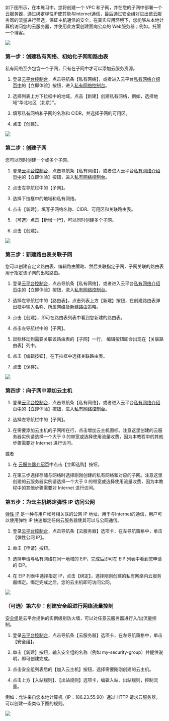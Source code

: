 如下图所示，在本练习中，您将创建一个 VPC 和子网，并在您的子网中部署一个云服务器，通过绑定弹性IP使其能与Internet通信，最后通过安全组对进出该云服务器的流量进行筛选，保证主机通信的安全。在真实应用环境下，您能够从本地计算机访问您的云服务器，并使用此方案创建面向公众的 Web服务器；例如，托管一个博客。

![](http://imgcache.tce.cloud.yonghui.cn/image/mccdn.qcloud.com/static/img/7a428200fc9782b02d05d220ae6328bb/image.png)



### 第一步：创建私有网络、初始化子网和路由表
私有网络至少包含一个子网，只有在子网中才可以添加云服务资源。

1) 登录[云平台控制台](http://console.tcecqpoc.fsphere.cn/)，点击导航条【私有网络】，或者进入云平台[私有网络介绍页中](/product/vpc.html)的【立即体验】按钮，进入[私有网络控制台](http://console.tcecqpoc.fsphere.cn/vpc/)。

2)	选择列表上方下拉框中的地域，点击【新建】创建私有网络，例如，选择地域“华北地区（北京）”。

3)	填写私有网络和子网的名称和 CIDR，并选择子网的可用区。

4)	点击【创建】。

![](http://imgcache.tce.cloud.yonghui.cn/image/mccdn.qcloud.com/static/img/55cdba64e785d9b073bc4169a9459e39/image.png)

### 第二步：创建子网
您可以同时创建一个或多个子网。

1) 登录[云平台控制台](http://console.tcecqpoc.fsphere.cn/)，点击导航条【私有网络】，或者进入云平台[私有网络介绍页中](/product/vpc.html)的【立即体验】按钮，进入[私有网络控制台](http://console.tcecqpoc.fsphere.cn/vpc/)。

2)	点击左导航栏中的【子网】。

3)	选择下拉框中的地域和私有网络。

4)	点击【新建】，填写子网络名称、CIDR、可用区和关联路由表。

5)	（可选）点击【新增一行】，可以同时创建多个子网。

6)	点击【创建】。

![](http://imgcache.tce.cloud.yonghui.cn/image/mccdn.qcloud.com/static/img/66a4e93f7f8dfeeed421fb799fd09137/image.png)


### 第三步：新建路由表关联子网
您可以创建自定义路由表、编辑路由策略、然后关联指定子网，子网关联的路由表用于指定该子网的出站路由。

1) 登录[云平台控制台](http://console.tcecqpoc.fsphere.cn/)，点击导航条【私有网络】，或者进入云平台[私有网络介绍页中](/product/vpc.html)的【立即体验】按钮，进入[私有网络控制台](http://console.tcecqpoc.fsphere.cn/vpc/)。

2) 选择左导航栏中的【路由表】，点击列表上方【新建】按钮，在创建路由表弹出框中输入名称、所属网络及新建路由策略。

3) 点击【创建】，即可在路由表列表中看到您新建的路由表。

4) 点击左导航栏中的【子网】。

5) 鼠标移动到需要关联该路由表的【子网】一行， 编辑按钮即会出现在【关联路由表】列中。

6) 点击【编辑按钮】，在下拉框中选择关联路由表。

7) 点击【保存】。

![](http://imgcache.tce.cloud.yonghui.cn/image/mccdn.qcloud.com/static/img/a41758221e11cacef5dbdbd53f06049a/image.png)


### 第四步：向子网中添加云主机

1) 登录[云平台控制台](http://console.tcecqpoc.fsphere.cn/)，点击导航条【私有网络】，或者进入云平台[私有网络介绍页中](/product/vpc.html)的【立即体验】按钮，进入[私有网络控制台](http://console.tcecqpoc.fsphere.cn/vpc/)。

2) 选择左导航栏中的【子网】。

3) 在需要添加云主机的子网所在行，点击增加云主机图标。注意这里创建的云服务器实例请选择一个大于 0 的带宽或选择使用流量收费，因为本教程中的其他步骤需要对 Internet 进行访问。

或者

1)	在 [云服务器介绍页](/product/cvm.html)中点击【立即选购】按钮。

2)	在第三步选择存储与网络时选择刚刚创建的私有网络和对应的子网。注意这里创建的云服务器实例请选择一个大于 0 的带宽或选择使用流量收费，因为本教程中的其他步骤需要对 Internet 进行访问。

### 第五步：为云主机绑定弹性 IP 访问公网
[弹性 IP](/doc/product/213/1941) 是一种与用户帐号相关联的公网 IP 地址，用于与Internet的通信，用户可以使用弹性 IP 快速绑定任何云服务器使其可以与公网通信。

1) 登录[云平台控制台](http://console.tcecqpoc.fsphere.cn/)，点击导航条【云服务器】选项卡，在左导航窗格中，单击【弹性公网 IP】。

2) 单击【申请】按钮。

3) 选择申请与私有网络在同一地域的 EIP，完成后即可在 EIP 列表中看到您申请的 EIP。

4) 在 EIP 列表中选择指定 IP，点击【绑定】，选择刚刚创建的私有网络内云服务器绑定。绑定完成之后，您的云主机即可访问公网。

![](http://imgcache.tce.cloud.yonghui.cn/image/mccdn.qcloud.com/static/img/4853aa0215993d8ce40e965cafee6bf8/image.png)

### （可选）第六步：创建安全组进行网络流量控制
[安全组](/doc/product/213/500)是云平台提供的实例级别防火墙，可以对任意云服务器进行入/出流量控制。

1) 登录[云平台控制台](http://console.tcecqpoc.fsphere.cn/)，点击导航条【云服务器】选项卡，在左导航窗格中，单击【安全组】。

2) 单击【新建】按钮，输入安全组的名称（例如 my-security-group）并提供说明，即可创建完成。

3) 点击安全组列表后的【加入云主机】按钮，选择需要刚刚创建的云主机。

4) 点击上方【入站规则】、【出站规则】选项卡，编辑入站、出站规则，控制流量。

例如：允许来自您本地计算机（IP：186.23.55.90）通过 HTTP 请求云服务器，可以创建一条类似下图的规则。

![](http://imgcache.tce.cloud.yonghui.cn/image/mccdn.qcloud.com/static/img/3dab4565be71898ca2e0e9cf79639c92/image.png)

